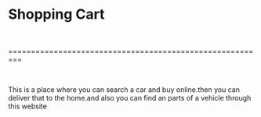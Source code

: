 <h1>Shopping Cart</h1><br>
<p>=========================================================<p><br>
<p>This is a place where you can search a car and buy online.then you can deliver that to the home.and also you can find an parts of a vehicle through this website</p>